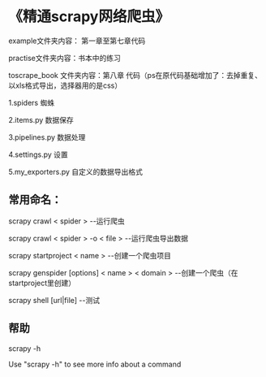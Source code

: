# 《精通scrapy网络爬虫》 

example文件夹内容： 第一章至第七章代码

practise文件夹内容：书本中的练习

toscrape_book 文件夹内容：第八章 代码（ps在原代码基础增加了：去掉重复、以xls格式导出，选择器用的是css）

1.spiders 蜘蛛

2.items.py 数据保存

3.pipelines.py 数据处理

4.settings.py 设置

5.my_exporters.py 自定义的数据导出格式


## 常用命名：

scrapy crawl < spider > --运行爬虫
  
scrapy crawl < spider > -o < file > --运行爬虫导出数据

scrapy startproject < name > --创建一个爬虫项目
  
scrapy genspider [options] < name >  < domain > --创建一个爬虫（在startproject里创建）

scrapy shell [url|file] --测试

## 帮助

scrapy -h

Use "scrapy <command> -h" to see more info about a command
